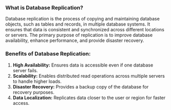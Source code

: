 ### **What is Database Replication?**

Database replication is the process of copying and maintaining database objects, such as tables and records, in multiple database systems. It ensures that data is consistent and synchronized across different locations or servers. The primary purpose of replication is to improve database availability, enhance performance, and provide disaster recovery.

### **Benefits of Database Replication:**

1. **High Availability:** Ensures data is accessible even if one database server fails.
2. **Scalability:** Enables distributed read operations across multiple servers to handle higher loads.
3. **Disaster Recovery:** Provides a backup copy of the database for recovery purposes.
4. **Data Localization:** Replicates data closer to the user or region for faster access.